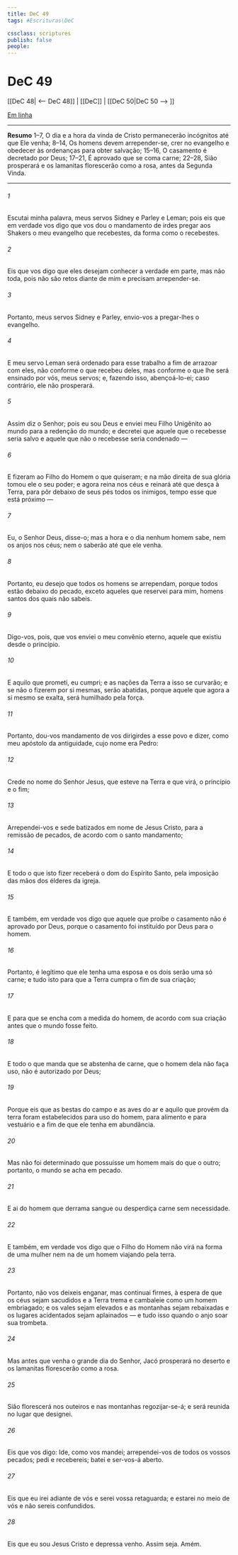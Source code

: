 ```yaml
---
title: DeC 49
tags: #Escrituras\DeC

cssclass: scriptures
publish: false
people:
---
```


# DeC 49
[[DeC 48| <-- DeC 48]] | [[DeC]] | [[DeC 50|DeC 50 --> ]]

[Em linha](https://churchofjesuschrist.org/study/scriptures/dc-testament/dc/49?lang=por)

---
__Resumo__
1–7, O dia e a hora da vinda de Cristo permanecerão incógnitos até que Ele venha; 8–14, Os homens devem arrepender-se, crer no evangelho e obedecer às ordenanças para obter salvação; 15–16, O casamento é decretado por Deus; 17–21, É aprovado que se coma carne; 22–28, Sião prosperará e os lamanitas florescerão como a rosa, antes da Segunda Vinda.

---
###### 1 
Escutai minha palavra, meus servos Sidney e Parley e Leman; pois eis que em verdade vos digo que vos dou o mandamento de irdes pregar aos Shakers o meu evangelho que recebestes, da forma como o recebestes.

###### 2 
Eis que vos digo que eles desejam conhecer a verdade em parte, mas não toda, pois não são retos diante de mim e precisam arrepender-se.

###### 3 
Portanto, meus servos Sidney e Parley, envio-vos a pregar-lhes o evangelho.

###### 4 
E meu servo Leman será ordenado para esse trabalho a fim de arrazoar com eles, não conforme o que recebeu deles, mas conforme o que lhe será ensinado por vós, meus servos; e, fazendo isso, abençoá-lo-ei; caso contrário, ele não prosperará.

###### 5 
Assim diz o Senhor; pois eu sou Deus e enviei meu Filho Unigênito ao mundo para a redenção do mundo; e decretei que aquele que o recebesse seria salvo e aquele que não o recebesse seria condenado —

###### 6 
E fizeram ao Filho do Homem o que quiseram; e na mão direita de sua glória tomou ele o seu poder; e agora reina nos céus e reinará até que desça à Terra, para pôr debaixo de seus pés todos os inimigos, tempo esse que está próximo —

###### 7 
Eu, o Senhor Deus, disse-o; mas a hora e o dia nenhum homem sabe, nem os anjos nos céus; nem o saberão até que ele venha.

###### 8 
Portanto, eu desejo que todos os homens se arrependam, porque todos estão debaixo do pecado, exceto aqueles que reservei para mim, homens santos dos quais não sabeis.

###### 9 
Digo-vos, pois, que vos enviei o meu convênio eterno, aquele que existiu desde o princípio.

###### 10 
E aquilo que prometi, eu cumpri; e as nações da Terra a isso se curvarão; e se não o fizerem por si mesmas, serão abatidas, porque aquele que agora a si mesmo se exalta, será humilhado pela força.

###### 11 
Portanto, dou-vos mandamento de vos dirigirdes a esse povo e dizer, como meu apóstolo da antiguidade, cujo nome era Pedro:

###### 12 
Crede no nome do Senhor Jesus, que esteve na Terra e que virá, o princípio e o fim;

###### 13 
Arrependei-vos e sede batizados em nome de Jesus Cristo, para a remissão de pecados, de acordo com o santo mandamento;

###### 14 
E todo o que isto fizer receberá o dom do Espírito Santo, pela imposição das mãos dos élderes da igreja.

###### 15 
E também, em verdade vos digo que aquele que proíbe o casamento não é aprovado por Deus, porque o casamento foi instituído por Deus para o homem.

###### 16 
Portanto, é legítimo que ele tenha uma esposa e os dois serão uma só carne; e tudo isto para que a Terra cumpra o fim de sua criação;

###### 17 
E para que se encha com a medida do homem, de acordo com sua criação antes que o mundo fosse feito.

###### 18 
E todo o que manda que se abstenha de carne, que o homem dela não faça uso, não é autorizado por Deus;

###### 19 
Porque eis que as bestas do campo e as aves do ar e aquilo que provém da terra foram estabelecidos para uso do homem, para alimento e para vestuário e a fim de que ele tenha em abundância.

###### 20 
Mas não foi determinado que possuísse um homem mais do que o outro; portanto, o mundo se acha em pecado.

###### 21 
E ai do homem que derrama sangue ou desperdiça carne sem necessidade.

###### 22 
E também, em verdade vos digo que o Filho do Homem não virá na forma de uma mulher nem na de um homem viajando pela terra.

###### 23 
Portanto, não vos deixeis enganar, mas continuai firmes, à espera de que os céus sejam sacudidos e a Terra trema e cambaleie como um homem embriagado; e os vales sejam elevados e as montanhas sejam rebaixadas e os lugares acidentados sejam aplainados — e tudo isso quando o anjo soar sua trombeta.

###### 24 
Mas antes que venha o grande dia do Senhor, Jacó prosperará no deserto e os lamanitas florescerão como a rosa.

###### 25 
Sião florescerá nos outeiros e nas montanhas regozijar-se-á; e será reunida no lugar que designei.

###### 26 
Eis que vos digo: Ide, como vos mandei; arrependei-vos de todos os vossos pecados; pedi e recebereis; batei e ser-vos-á aberto.

###### 27 
Eis que eu irei adiante de vós e serei vossa retaguarda; e estarei no meio de vós e não sereis confundidos.

###### 28 
Eis que eu sou Jesus Cristo e depressa venho. Assim seja. Amém.

